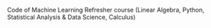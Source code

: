 Code of Machine Learning Refresher course (Linear Algebra, Python, Statistical Analysis & Data Science, Calculus)